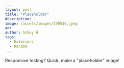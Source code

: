 ```yaml
---
layout: post
title: "Placeholder"
description: 
image: /assets/images/190516.jpeg
ao: 
author: Schuy H
tags: 
  - Exteriors
  - Random
---
```


Responsive testing? Quick, make a "placeholder" image! 

<!--- 

Optinal front matter: Date: yyyy-mm-dd hh:mm:ss

Image examples: secondary, full width

![Placeholder](/assets/images/171208.jpeg)

![Placeholder](/assets/images/171208.jpeg#full) 

---> 